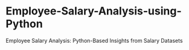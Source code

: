 # Employee-Salary-Analysis-using-Python
Employee Salary Analysis: Python-Based Insights from Salary Datasets
